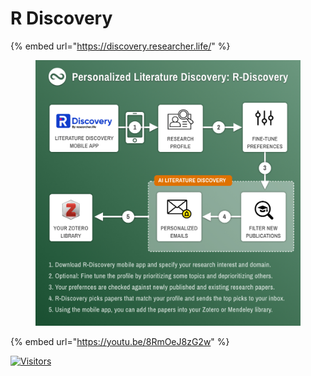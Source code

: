 # R Discovery

{% embed url="https://discovery.researcher.life/" %}

<figure><img src="../../.gitbook/assets/rdiscovery.jpeg" alt="" width="563"><figcaption></figcaption></figure>

{% embed url="https://youtu.be/8RmOeJ8zG2w" %}

[![Visitors](https://api.visitorbadge.io/api/visitors?path=https%3A%2F%2Fgithub.com%2Fdrshahizan\&labelColor=%23697689\&countColor=%23555555\&style=plastic)](https://visitorbadge.io/status?path=https%3A%2F%2Fgithub.com%2Fdrshahizan)
